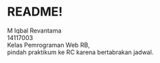 <h1 > README! </h1 >

M Iqbal Revantama
</br >
14117003
</br >
Kelas Pemrograman Web RB,
</br >
pindah praktikum ke RC karena bertabrakan jadwal.
